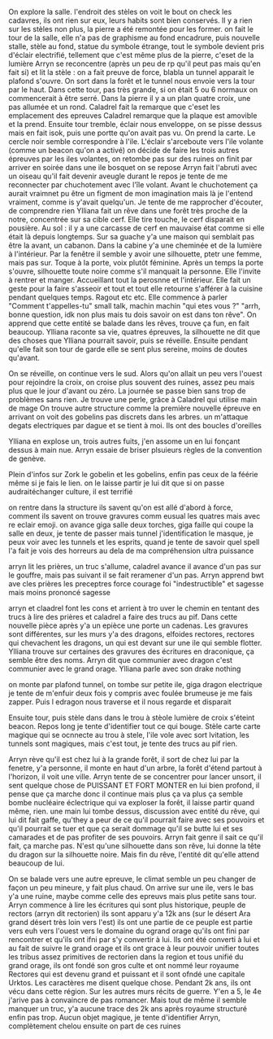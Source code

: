 On explore la salle. 
l'endroit des stèles on voit le bout
on check les cadavres, ils ont rien sur eux, leurs habits sont bien conservés. Il y a rien sur les stèles non plus, la pierre a été remontée pour les former. 
on fait le tour de la salle, elle n'a pas de graphisme
au fond encadrure, puis nouvelle stalle, stèle au fond, statue du symbole étrange, tout le symbole devient pris d'éclair electrifié, tellement que c'est même plus de la pierre, c'eset de la lumière
Arryn se reconcentre (après un peu de rp qu'il peut pas mais qu'en fait si) et lit la stèle : on a fait preuve de force, blabla un tunnel apparait le plafond s'ouvre. On sort dans la forêt et le tunnel nous envoie vers la tour par le haut. Dans cette tour, pas très grande, si on était 5 ou 6 normaux on commencerait à être serré. Dans la pierre il y a un plan quatre croix, une pas allumée et un rond. Caladrel fait la remarque que c'eset les emplacement des epreuves
Caladrel remarque que la plaque est amovible et la prend. Ensuite tour tremble, éclair nous enveloppe, on se pisse dessus mais en fait isok, puis une portte qu'on avait pas vu. On prend la carte. Le cercle noir semble correspondre à l'ile. L'éclair s'arceboute vers l'ile volante (comme un beacon qu'on a activé)
on décide de faire les trois autres épreuves par les iles volantes, on retombe pas sur des ruines
on finit par arriver en soirée dans une ile bosquet on se repose
Arryn fait l'abruti avec un oiseau qu'il fait devenir aveugle
durant le repos je tente de me reconnecter par chuchotement avec l'île volant. Avant le chuchotement ça aurait vraimnet pu être un figment de mon imagination mais là je l'entend vraiment, comme is y'avait quelqu'un. Je tente de me rapprocher d'écouter, de comprendre rien
Ylliana fait un rêve dans une forêt très proche de la notre, concentrée sur sa cible cerf. Elle tire touche, le cerf disparait en pousière. Au sol : il y a une carcasse de cerf en mauvaise état comme si elle était là depuis longtemps. Sur sa guache y'a une maison qui semblait pas être la avant, un cabanon. Dans la cabine y'a une cheminée et de la lumière à l'intérieur. Par la fenêtre il semble y avoir une silhouette, ptetr une femme, mais pas sur. Toque à la porte, voix plutôt féminine. Après un temps la porte s'ouvre, silhouette toute noire comme s'il manquait la personne. Elle l'invite à rentrer et manger. Accueillant tout la perosnne et l'intérieur. Elle fait un geste pour la faire s'asseoir et tout et tout elle retourne s'afférer à la cuisine pendant quelques temps. Ragout etc etc. Elle commence à parler "Comment t'appelles-tu" small talk, machin machin "qui etes vous ?" "arrh, bonne question, idk non plus mais tu dois savoir on est dans ton rêve". On apprend que cette entité se balade dans les rêves, trouve ça fun, en fait beaucoup. Ylliana raconte sa vie, quatres épreuves, la silhouette ne dit que des choses que Ylliana pourrait savoir, puis se réveille. Ensuite pendant qu'elle fait son tour de garde elle se sent plus sereine, moins de doutes qu'avant.


On se réveille, on continue vers le sud. Alors qu'on allait un peu vers l'ouest pour rejoindre la croix, on croise plus souvent des ruines, assez peu mais plus que le jour d'avant ou zéro. La journée se passe bien sans trop de problèmes sans rien.
Je trouve une perle, grâce à Caladrel qui utilise main de mage 
On trouve autre structure comme la première nouvelle épreuve
en arrivant on voit des gobelins pas discrets dans les arbres. un m'attaque degats electriques par dague et se tient à moi. Ils ont des boucles d'oreilles

Ylliana en explose un, trois autres fuits, j'en assome un en lui fonçant dessus à main nue. Arryn essaie de briser plsuieurs règles de la convention de genève. 

Plein d'infos sur Zork le gobelin et les gobelins, enfin pas ceux de la féérie même si je fais le lien. on  le laisse partir je lui dit que si on passe audraitéchanger culture, il est terrifié

on rentre dans la structure ils savent qu'on est allé d'abord à force, comment ils savent
on trouve gravures comm eusual les quatres mais avec re eclair emoji. on avance giga salle deux torches, giga faille qui coupe la salle en deux, je tente de passer mais tunnel
j'identification le masque, je peux voir avec les tunnels et les esprits, quand je tente de savoir quel spell l'a fait je vois des horreurs au dela de ma compréhension ultra puissance

arryn lit les prières, un truc s'allume, caladrel avance il avance d'un pas sur le gouffre, mais pas suivant il se fait reramener d'un pas. Arryn apprend bwt ave cles prières les preceptres force courage foi "indestructible" et sagesse mais moins prononcé sagesse

arryn et claadrel font les cons et arrient à tro uver le chemin en tentant des trucs à lire des prières et caladrel a faire des trucs au pif. Dans cette nouvelle pièce après y'a un epièce une porte un cadenas. Les gravures sont différentes, sur les murs y'a des dragons, elfoides rectores, rectores qui chevachent les dragons, un qui est devant sur une ile qui semble flotter. Ylliana trouve sur certaines des gravures des écritures en draconique, ça semble être des noms. Arryn dit que communier avec dragon c'est communier avec le grand orage.  Ylliana parle avec son drake nothing

on monte par plafond tunnel, on tombe sur petite ile, giga dragon electrique je tente de m'enfuir deux fois y compris avec foulée brumeuse je me fais zapper. Puis l edragon nous traverse et il nous regarde et disparait 

Ensuite tour, puis stèle dans dans le trou à stèole lumière de croix s'éteint beacon. Repos long je tente d'identifier tout ce qui bouge. Stèle carte carte magique qui se ocnnecte au trou à stele, l'ile vole avec sort lvitation, les tunnels sont magiques, mais c'est tout, je tente des trucs au pif rien.

Arryn rève qu'il est chez lui à la grande forêt, il sort de chez lui par la fenetre, y'a personne, il monte en haut d'un arbre, la forêt d'étend partout à l'horizon, il voit une ville. Arryn tente de se concentrer pour lancer unsort, il sent quelque chose de PUISSANT ET FORT MONTER en lui bien profond, il pense que ça marche donc il continue mais plus ça va plus ça semble bombe nucléaire éclectrique qui va exploser la forêt, il laisse partir quand même, rien. 
une main lui tombe dessus, discussion avec entité du rêve, qui lui dit fait gaffe, qu'they a peur de ce qu'il pourrait faire avec ses pouvoirs et qu'il pourrait se tuer et que ça serait dommage qu'il se butte lui et ses camarades et de pas profiter de ses pouvoirs. Arryn fait genre il sait ce qu'il fait, ça marche pas. N'est qu'une silhouette dans son rêve, lui donne la tête du dragon sur la silhouette noire. Mais fin du rêve, l'entité dit qu'elle attend beaucoup de lui.

On se balade vers une autre epreuve, le climat semble un peu changer de façon un peu mineure, y fait plus chaud. On arrive sur une ile, vers le bas y'a une ruine, maybe comme celle des epreuvs mais plus petite sans tour. Arryn commence à lire les écritures qui sont plus historique, peuple de rectors (arryn dit rectorien) ils sont apparu y'a 12k ans (sur le désert Ara grand désert très loin vers l'est) ils ont une partie de ce peuple est partie vers euh vers l'ouest vers le domaine du ogrand orage qu'ils ont fini par rencontrer et qu'ils ont ifni par s'y convertir à lui. Ils ont été converti à lui et au fait de suivre le grand orage et ils ont grace à leur pouvoir unifier toutes les tribus assez primitives de rectorien dans la region et tous unifié du grand orage, ils ont fondé son gros culte et ont nommé leur royaume Rectores qui est devenu grand et puissant et il sont ofndé une capitale Urktos. Les caractères me disent quelque chose. Pendant 2k ans, ils ont vécu dans cette région. Sur les autres murs récits de guerre. Y'en a 5, le 4e j'arive pas à convaincre de pas romancer. Mais tout de même il semble manquer un truc, y'a aucune trace des 2k ans après royaume structuré enfin pas trop.
Aucun objet magique, je tente d'identifier Arryn, complètement chelou
ensuite on part de ces ruines